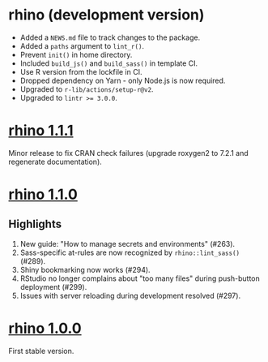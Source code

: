 # rhino (development version)

* Added a `NEWS.md` file to track changes to the package.
* Added a `paths` argument to `lint_r()`.
* Prevent `init()` in home directory.
* Included `build_js()` and `build_sass()` in template CI.
* Use R version from the lockfile in CI.
* Dropped dependency on Yarn - only Node.js is now required.
* Upgraded to `r-lib/actions/setup-r@v2`.
* Upgraded to `lintr >= 3.0.0`.

# [rhino 1.1.1](https://github.com/Appsilon/rhino/releases/tag/v1.1.1)

Minor release to fix CRAN check failures (upgrade roxygen2 to 7.2.1 and regenerate documentation).

# [rhino 1.1.0](https://github.com/Appsilon/rhino/releases/tag/v1.1.0)

## Highlights
1. New guide:  "How to manage secrets and environments" (#263).
2. Sass-specific at-rules are now recognized by `rhino::lint_sass()` (#289).
3. Shiny bookmarking now works (#294).
4. RStudio no longer complains about "too many files" during push-button deployment (#299).
5. Issues with server reloading during development resolved (#297).

# [rhino 1.0.0](https://github.com/Appsilon/rhino/releases/tag/v1.0.0)

First stable version.

